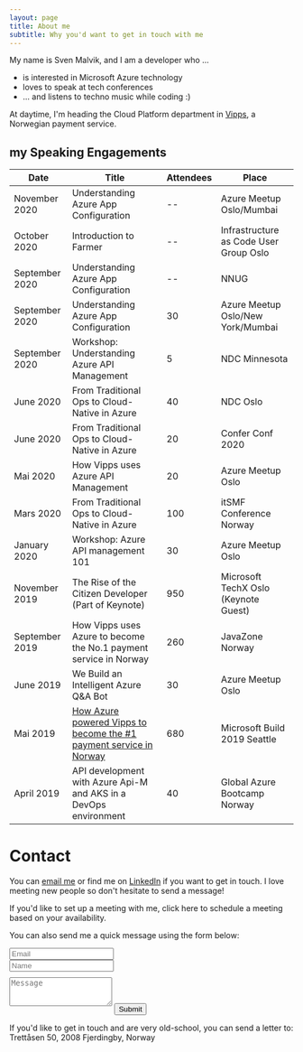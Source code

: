 ```yaml
---
layout: page
title: About me
subtitle: Why you'd want to get in touch with me
---
```


My name is Sven Malvik, and I am a developer who ...

- is interested in Microsoft Azure technology
- loves to speak at tech conferences
- ... and listens to techno music while coding :)

At daytime, I'm heading the Cloud Platform department in [Vipps](https://vipps.no), a Norwegian payment service.

## my Speaking Engagements

|Date   |Title    |Attendees    |Place  |
|---    |---    |---      |---    |
|November 2020  |Understanding Azure App Configuration           |--    |Azure Meetup Oslo/Mumbai                 |
|October 2020   |Introduction to Farmer                          |--    |Infrastructure as Code User Group Oslo   |
|September 2020 |Understanding Azure App Configuration           |--    |NNUG                                     |
|September 2020 |Understanding Azure App Configuration           |30    |Azure Meetup Oslo/New York/Mumbai        |
|September 2020 |Workshop: Understanding Azure API Management    |5     |NDC Minnesota                            |
|June 2020      |From Traditional Ops to Cloud-Native in Azure   |40    |NDC Oslo                                 |
|June 2020      |From Traditional Ops to Cloud-Native in Azure   |20    |Confer Conf 2020                         |
|Mai 2020       |How Vipps uses Azure API Management             |20    |Azure Meetup Oslo                        |
|Mars 2020      |From Traditional Ops to Cloud-Native in Azure   |100   |itSMF Conference Norway                  |
|January 2020   |Workshop: Azure API management 101              |30    |Azure Meetup Oslo                        |
|November 2019  |The Rise of the Citizen Developer (Part of Keynote)                 |950    |Microsoft TechX Oslo (Keynote Guest)     |
|September 2019 |How Vipps uses Azure to become the No.1 payment service in Norway   |260    |JavaZone Norway                          |
|June 2019      |We Build an Intelligent Azure Q&A Bot                               |30     |Azure Meetup Oslo                        |
|Mai 2019       |[How Azure powered Vipps to become the &#35;1 payment service in Norway](https://azure.microsoft.com/nb-no/resources/videos/build-2019-from-monolith-to-microservice-how-azure-powered-vipps-to-become-the-no-1-payment-service-in-norway/) |680    |Microsoft Build 2019 Seattle          |
|April 2019     |API development with Azure Api-M and AKS in a DevOps environment    |40    |Global Azure Bootcamp Norway             |

# Contact

You can [email me](sven@malvik.de) or find me on [LinkedIn](https://www.linkedin.com/in/svenmalvik/) if you want to get in touch. I love meeting new people so don't hesitate to send a message!

If you'd like to set up a meeting with me, click here to schedule a meeting based on your availability.

<form action="https://formspree.io/sven@malvik.de" method="POST" class="form" id="contact-form">
  <p>You can also send me a quick message using the form below:</p>
  <div class="row">
    <div class="col-xs-6">
      <input type="email" name="_replyto" class="form-control input-lg" placeholder="Email" title="Email">
    </div>
    <div class="col-xs-6">
      <input type="text" name="name" class="form-control input-lg" placeholder="Name" title="Name">
    </div>
  </div>
  <input type="hidden" name="_subject" value="New submission from svenmalvik.com">
  <textarea type="text" name="content" class="form-control input-lg" style="margin-top: 10px; margin-bottom:10px;" placeholder="Message" title="Message" required="required" rows="3"></textarea>
  <input type="text" name="_gotcha" style="display:none">
  <input type="hidden" name="_next" value="?message=Your message was sent successfully, thanks!" />
  <button type="submit" class="btn btn-lg btn-primary">Submit</button>
</form>

If you'd like to get in touch and are very old-school, you can send a letter to:
Trettåsen 50, 2008 Fjerdingby, Norway
